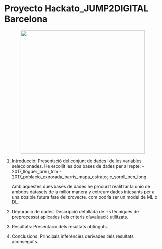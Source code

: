 # Proyecto Hackato_JUMP2DIGITAL Barcelona

<p align="center">
   <img align="center" width="400" src="https://raw.githubusercontent.com/Sergiochueco-94/Hackato_JUMP2DIGITAL/main/Images/Banner.PNG" />
</p>

1. Introducció: Presentació del conjunt de dades i de les variables seleccionades. 
    He escollit les dos bases de dades per al repte:
        - 2017_lloguer_preu_trim
        - 2017_poblacio_exposada_barris_mapa_estrategic_soroll_bcn_long

    Amb aquestes dues bases de dades he procurat realitzar la unió de ambdós datasets de la millor manera y extreure dades intesants per a una posible futura fase del proyecte, com podría ser un model de ML o DL.
    
2. Depuració de dades: Descripció detallada de les tècniques de preprocessat aplicades i els criteris d’avaluació utilitzats. 
3. Resultats: Presentació dels resultats obtinguts. 
4. Conclusions: Principals inferències derivades dels resultats aconseguits.  